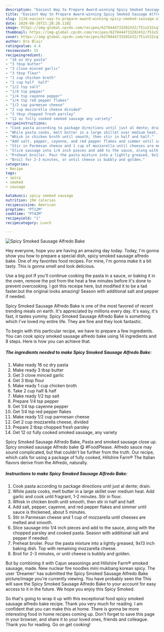```yaml
---
description: "Easiest Way to Prepare Award-winning Spicy Smoked Sausage Alfredo Bake"
title: "Easiest Way to Prepare Award-winning Spicy Smoked Sausage Alfredo Bake"
slug: 1134-easiest-way-to-prepare-award-winning-spicy-smoked-sausage-alfredo-bake
date: 2020-08-26T21:28:26.118Z
image: https://img-global.cpcdn.com/recipes/6270444733202432/751x532cq70/spicy-smoked-sausage-alfredo-bake-recipe-main-photo.jpg
thumbnail: https://img-global.cpcdn.com/recipes/6270444733202432/751x532cq70/spicy-smoked-sausage-alfredo-bake-recipe-main-photo.jpg
cover: https://img-global.cpcdn.com/recipes/6270444733202432/751x532cq70/spicy-smoked-sausage-alfredo-bake-recipe-main-photo.jpg
author: Ora Blair
ratingvalue: 4.4
reviewcount: 15
recipeingredient:
- "16 oz dry pasta"
- "3 tbsp butter"
- "3 clove minced garlic"
- "3 tbsp flour"
- "1 cup chicken broth"
- "2 cup half  half"
- "1/2 tsp salt"
- "1/4 tsp pepper"
- "1/4 tsp cayenne pepper"
- "1/4 tsp red pepper flakes"
- "1/2 cup parmesan cheese"
- "2 cup mozzarella cheese divided"
- "2 tbsp chopped fresh parsley"
- "12 oz fully cooked smoked sausage any variety"
recipeinstructions:
- "Cook pasta according to package directions until just al dente; drain."
- "While pasta cooks, melt butter in a large skillet over medium heat. Add garlic and cook until fragrant, 1-2 minutes. Stir in flour."
- "Whisk in chicken broth until smooth, then stir in half and half."
- "Add salt, pepper, cayenne, and red pepper flakes and simmer until sauce is thickened, about 5 minutes."
- "Stir in Parmesan cheese and 1 cup of mozzarella until cheeses are melted and smooth."
- "Slice sausage into 1/4 inch pieces and add to the sauce, along with the chopped parsley and cooked pasta. Season with additional salt and pepper if needed."
- "Preheat broiler. Pour the pasta mixture into a lightly greased, 9x13 inch baking dish. Top with remaining mozzarella cheese."
- "Broil for 2-3 minutes, or until cheese is bubbly and golden."
categories:
- Recipe
tags:
- spicy
- smoked
- sausage

katakunci: spicy smoked sausage 
nutrition: 194 calories
recipecuisine: American
preptime: "PT12M"
cooktime: "PT42M"
recipeyield: "1"
recipecategory: Lunch

---
```



![Spicy Smoked Sausage Alfredo Bake](https://img-global.cpcdn.com/recipes/6270444733202432/751x532cq70/spicy-smoked-sausage-alfredo-bake-recipe-main-photo.jpg)

Hey everyone, hope you are having an amazing day today. Today, I'm gonna show you how to prepare a special dish, spicy smoked sausage alfredo bake. One of my favorites food recipes. For mine, I'm gonna make it a bit tasty. This is gonna smell and look delicious.

Use a big pot If you&#39;ll continue cooking the pasta in a sauce, or baking it in the oven, remove the pot from the heat a few minutes before it&#39;s done to prevent overcooking. I got this receipe here, but modified it to be a tad faster.but the original looks amazing! Season with additional salt and pepper if needed.

Spicy Smoked Sausage Alfredo Bake is one of the most favored of recent trending meals on earth. It's appreciated by millions every day. It's easy, it's fast, it tastes yummy. Spicy Smoked Sausage Alfredo Bake is something which I've loved my entire life. They are fine and they look fantastic.


To begin with this particular recipe, we have to prepare a few ingredients. You can cook spicy smoked sausage alfredo bake using 14 ingredients and 8 steps. Here is how you can achieve that.

<!--inarticleads1-->

##### The ingredients needed to make Spicy Smoked Sausage Alfredo Bake:

1. Make ready 16 oz dry pasta
1. Make ready 3 tbsp butter
1. Get 3 clove minced garlic
1. Get 3 tbsp flour
1. Make ready 1 cup chicken broth
1. Take 2 cup half &amp; half
1. Make ready 1/2 tsp salt
1. Prepare 1/4 tsp pepper
1. Get 1/4 tsp cayenne pepper
1. Get 1/4 tsp red pepper flakes
1. Make ready 1/2 cup parmesan cheese
1. Get 2 cup mozzarella cheese, divided
1. Prepare 2 tbsp chopped fresh parsley
1. Get 12 oz fully cooked smoked sausage, any variety


Spicy Smoked Sausage Alfredo Bake, Pasta and smoked sausage close up. Spicy smoked sausage Alfredo bake 😋 #FoodPlease. Alfredo sauce may sound complicated, but that couldn&#39;t be further from the truth. Our recipe, which calls for using a package of fully cooked, Hillshire Farm® The Italian flavors derive from the Alfredo, naturally. 

<!--inarticleads2-->

##### Instructions to make Spicy Smoked Sausage Alfredo Bake:

1. Cook pasta according to package directions until just al dente; drain.
1. While pasta cooks, melt butter in a large skillet over medium heat. Add garlic and cook until fragrant, 1-2 minutes. Stir in flour.
1. Whisk in chicken broth until smooth, then stir in half and half.
1. Add salt, pepper, cayenne, and red pepper flakes and simmer until sauce is thickened, about 5 minutes.
1. Stir in Parmesan cheese and 1 cup of mozzarella until cheeses are melted and smooth.
1. Slice sausage into 1/4 inch pieces and add to the sauce, along with the chopped parsley and cooked pasta. Season with additional salt and pepper if needed.
1. Preheat broiler. Pour the pasta mixture into a lightly greased, 9x13 inch baking dish. Top with remaining mozzarella cheese.
1. Broil for 2-3 minutes, or until cheese is bubbly and golden.


But by combining it with Cajun seasonings and Hillshire Farm® smoked sausage, made. New nuclear fire noodles mini mukbang korean spicy. The user &#39;Dreamer&#39; has submitted the Spicy Smoked Sausage Alfredo Bake picture/image you&#39;re currently viewing. You have probably seen the This will save the Spicy Smoked Sausage Alfredo Bake to your account for easy access to it in the future. We hope you enjoy this Spicy Smoked. 

So that's going to wrap it up with this exceptional food spicy smoked sausage alfredo bake recipe. Thank you very much for reading. I am confident that you can make this at home. There is gonna be more interesting food in home recipes coming up. Don't forget to save this page in your browser, and share it to your loved ones, friends and colleague. Thank you for reading. Go on get cooking!
